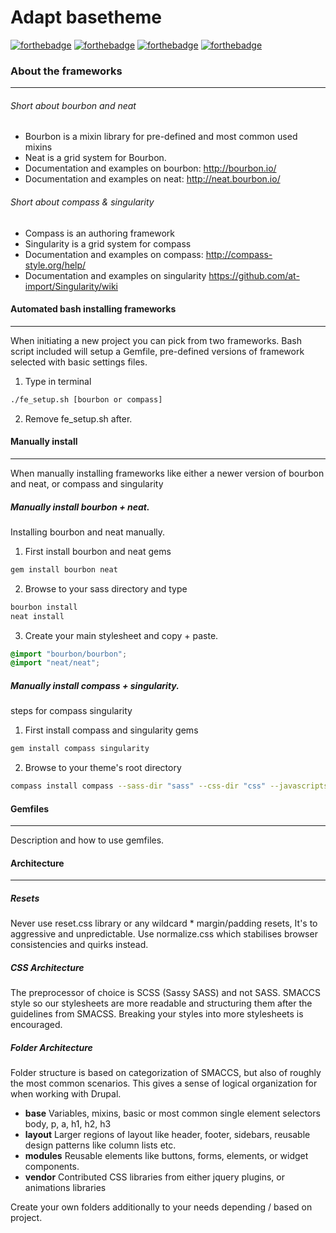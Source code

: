 # Adapt basetheme

[![forthebadge](http://forthebadge.com/images/badges/fuck-it-ship-it.svg)](http://forthebadge.com)
[![forthebadge](http://forthebadge.com/images/badges/reading-6th-grade-level.svg)](http://forthebadge.com)
[![forthebadge](http://forthebadge.com/images/badges/made-with-crayons.svg)](http://forthebadge.com)
[![forthebadge](http://forthebadge.com/images/badges/built-with-love.svg)](http://forthebadge.com)


### About the frameworks
___
###### Short about bourbon and neat
- Bourbon is a mixin library for pre-defined and most common used mixins
- Neat is a grid system for Bourbon.
- Documentation and examples on bourbon: http://bourbon.io/
- Documentation and examples on neat: http://neat.bourbon.io/

###### Short about compass & singularity
- Compass is an authoring framework
- Singularity is a grid system for compass
- Documentation and examples on compass:
http://compass-style.org/help/
- Documentation and examples on singularity
https://github.com/at-import/Singularity/wiki

#### Automated bash installing frameworks
___
When initiating a new project you can pick from two frameworks.
Bash script included will setup a Gemfile, pre-defined versions of framework selected with basic settings files.

1. Type in terminal
```bash
./fe_setup.sh [bourbon or compass]
```
2. Remove fe_setup.sh after.

#### Manually install
___
When manually installing frameworks like either a newer version of bourbon and neat, or compass and singularity

##### Manually install bourbon + neat.
Installing bourbon and neat manually.
1. First install bourbon and neat gems
```bash
gem install bourbon neat
```
2. Browse to your sass directory and type
```bash
bourbon install
neat install
```
3. Create your main stylesheet and copy + paste.
```scss
@import "bourbon/bourbon";
@import "neat/neat";
```

##### Manually install compass + singularity.
steps for compass singularity
1. First install compass and singularity gems
```bash
gem install compass singularity
```
2. Browse to your theme's root directory
```bash
compass install compass --sass-dir "sass" --css-dir "css" --javascripts-dir "js" --images-dir "img"
```

#### Gemfiles
___
Description and how to use gemfiles.

#### Architecture
___

##### Resets
Never use reset.css library or any wildcard * margin/padding resets, It's to aggressive and unpredictable. Use normalize.css which stabilises browser consistencies and quirks instead.

##### CSS Architecture
The preprocessor of choice is SCSS (Sassy SASS) and not SASS. SMACCS style so our stylesheets are more readable and structuring them after the guidelines from SMACSS. Breaking your styles into more stylesheets is encouraged.

##### Folder Architecture
Folder structure is based on categorization of SMACCS, but also of roughly the most common scenarios. This gives a sense of logical organization for when working with Drupal.

+ **base**
Variables, mixins, basic or most common single element selectors body, p, a, h1, h2, h3
+ **layout**
Larger regions of layout like header, footer, sidebars, reusable design patterns like column lists etc.
+ **modules**
Reusable elements like buttons, forms, elements, or widget components.
+ **vendor**
Contributed CSS libraries from either jquery plugins, or animations libraries

Create your own folders additionally to your needs depending / based on project.

